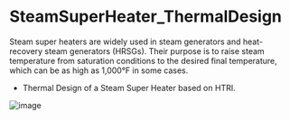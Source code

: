 # SteamSuperHeater_ThermalDesign
Steam super heaters are widely used in steam generators and heat-recovery steam generators (HRSGs). Their purpose is to raise steam temperature  from saturation conditions to the desired final temperature, which can be as high as 1,000°F in some  cases.
- Thermal Design of a Steam Super Heater based on HTRI.


![image](https://user-images.githubusercontent.com/77577542/139677139-0038e793-8d6c-4e7b-9569-9d67a8e01655.png)






